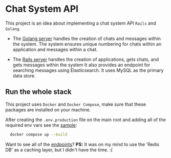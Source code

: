 # Chat System API

This project is an idea about implementing a chat system API `Rails` and `Golang`.

- The [Golang server](./golang_app/README.md) handles the creation of chats and messages within the system. The system ensures unique numbering for chats within an application and messages within a chat.

- The [Rails server](./rails_app/README.md) handles the creation of applications, gets chats, and gets messages within the system It also provides an endpoint for searching messages using Elasticsearch. It uses MySQL as the primary data store.

## Run the whole stack

This project uses `Docker` and `Docker Compose`, make sure that these packages are installed on your machine.

After creating the `.env.production` file on the main root and adding all of the required env vars see the [sample](./.env.sample):

```bash
  docker compose up --build
```

Want to see all of the [endpoints](./ENDPOINTS.md)?
**PS:** It was on my mind to use the 'Redis DB' as a caching layer, but I didn't have the time. :(
